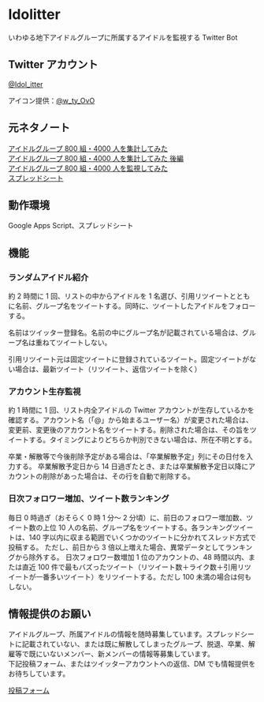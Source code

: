 # Idolitter

いわゆる地下アイドルグループに所属するアイドルを監視する Twitter Bot

## Twitter アカウント

[@Idol_itter](https://twitter.com/Idol_itter)

アイコン提供：[@w_ty_OvO](https://twitter.com/w_ty_OvO)

## 元ネタノート

[アイドルグループ 800 組・4000 人を集計してみた](https://note.com/roudainet/n/n6c1082ae5781)  
[アイドルグループ 800 組・4000 人を集計してみた 後編](https://note.com/roudainet/n/n69c151f82edf)  
[アイドルグループ 800 組・4000 人を監視してみた](https://note.com/roudainet/n/n8ea5d13b6b11)  
[スプレッドシート](https://docs.google.com/spreadsheets/d/1U6dXI2B5EOI8f8h2t20BIVbIznLbNtDegNwHHODda_8/edit#gid=98486855)

## 動作環境

Google Apps Script、スプレッドシート

## 機能

### ランダムアイドル紹介

約 2 時間に 1 回、リストの中からアイドルを 1 名選び、引用リツイートとともに名前、グループ名をツイートする。同時に、ツイートしたアイドルをフォローする。

名前はツイッター登録名。名前の中にグループ名が記載されている場合は、グループ名は重ねてツイートしない。

引用リツイート元は固定ツイートに登録されているツイート。固定ツイートがない場合は、最新ツイート（リツイート、返信ツイートを除く）

### アカウント生存監視

約 1 時間に 1 回、リスト内全アイドルの Twitter アカウントが生存しているかを確認する。アカウント名（「@」から始まるユーザー名）が変更された場合は、変更前、変更後のアカウント名をツイートする。削除された場合は、その旨をツイートする。タイミングによりどちらか判別できない場合は、所在不明とする。

卒業・解散等で今後削除予定がある場合は、「卒業解散予定」列にその日付を入力する。
卒業解散予定日から 14 日過ぎたとき、または卒業解散予定日以降にアカウントの削除があった場合は、その行を自動で削除する。

### 日次フォロワー増加、ツイート数ランキング

毎日 0 時過ぎ（おそらく 0 時 1 分～ 2 分頃）に、前日のフォロワー増加数、ツイート数の上位 10 人の名前、グループ名をツイートする。各ランキングツイートは、140 字以内に収まる範囲でいくつかのツイートに分かれてスレッド方式で投稿する。
ただし、前日から 3 倍以上増えた場合、異常データとしてランキングから除外する。
日次フォロワー数増加 1 位のアカウントの、48 時間以内、または直近 100 件で最もバズったツイート（リツイート数＋ライク数＋引用リツイートが一番多いツイート）をリツイートする。ただし 100 未満の場合は何もしない。

## 情報提供のお願い

アイドルグループ、所属アイドルの情報を随時募集しています。スプレッドシートに記載されていない、または既に解散してしまったグループ、脱退、卒業、解雇等で既にいないメンバー、新メンバーの情報等募集しています。  
下記投稿フォーム、またはツイッターアカウントへの返信、DM でも情報提供をお待ちしています。

[投稿フォーム](https://forms.gle/LgtmavksDADbR8uLA)
